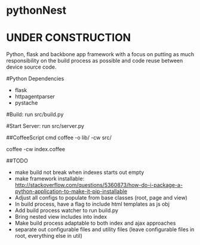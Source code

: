 pythonNest
=====

# UNDER CONSTRUCTION

Python, flask and backbone app framework with a focus on putting as much responsibility on the build process as possible and code reuse between device source code.

#Python Dependencies
* flask
* httpagentparser
* pystache

#Build:
run src/build.py

#Start Server:
run src/server.py

##CoffeeScript cmd
coffee -o lib/ -cw src/

coffee -cw index.coffee

##TODO
* make build not break when indexes starts out empty
* make framework installable: http://stackoverflow.com/questions/5360873/how-do-i-package-a-python-application-to-make-it-pip-installable
* Adjust all configs to populate from base classes (root, page and view)
* In build process, have a flag to include html templates as js obj
* Add build process watcher to run build.py
* Bring nested view includes into index
* Make build process adaptable to both index and ajax approaches
* separate out configurable files and utility files (leave configurable files in root, everything else in util)